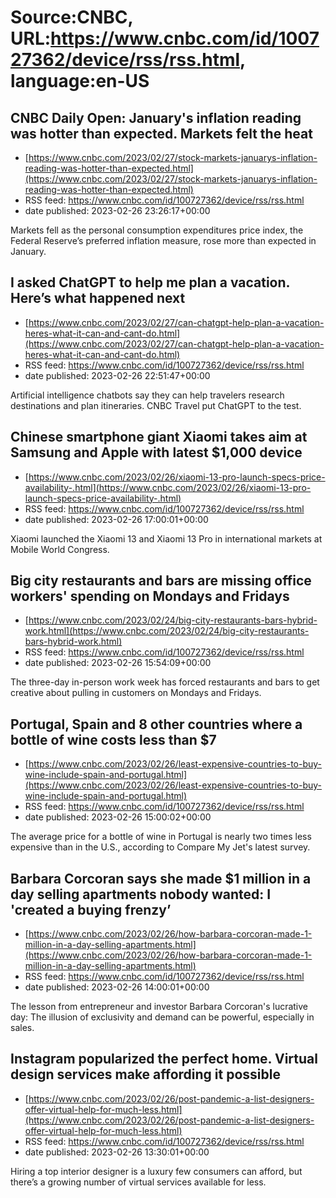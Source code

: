 # Source:CNBC, URL:https://www.cnbc.com/id/100727362/device/rss/rss.html, language:en-US

## CNBC Daily Open: January's inflation reading was hotter than expected. Markets felt the heat
 - [https://www.cnbc.com/2023/02/27/stock-markets-januarys-inflation-reading-was-hotter-than-expected.html](https://www.cnbc.com/2023/02/27/stock-markets-januarys-inflation-reading-was-hotter-than-expected.html)
 - RSS feed: https://www.cnbc.com/id/100727362/device/rss/rss.html
 - date published: 2023-02-26 23:26:17+00:00

Markets fell as the personal consumption expenditures price index, the Federal Reserve’s preferred inflation measure, rose more than expected in January.

## I asked ChatGPT to help me plan a vacation. Here’s what happened next
 - [https://www.cnbc.com/2023/02/27/can-chatgpt-help-plan-a-vacation-heres-what-it-can-and-cant-do.html](https://www.cnbc.com/2023/02/27/can-chatgpt-help-plan-a-vacation-heres-what-it-can-and-cant-do.html)
 - RSS feed: https://www.cnbc.com/id/100727362/device/rss/rss.html
 - date published: 2023-02-26 22:51:47+00:00

Artificial intelligence chatbots say they can help travelers research destinations and plan itineraries. CNBC Travel put ChatGPT to the test.

## Chinese smartphone giant Xiaomi takes aim at Samsung and Apple with latest $1,000 device
 - [https://www.cnbc.com/2023/02/26/xiaomi-13-pro-launch-specs-price-availability-.html](https://www.cnbc.com/2023/02/26/xiaomi-13-pro-launch-specs-price-availability-.html)
 - RSS feed: https://www.cnbc.com/id/100727362/device/rss/rss.html
 - date published: 2023-02-26 17:00:01+00:00

Xiaomi launched the Xiaomi 13 and Xiaomi 13 Pro in international markets at Mobile World Congress.

## Big city restaurants and bars are missing office workers' spending on Mondays and Fridays
 - [https://www.cnbc.com/2023/02/24/big-city-restaurants-bars-hybrid-work.html](https://www.cnbc.com/2023/02/24/big-city-restaurants-bars-hybrid-work.html)
 - RSS feed: https://www.cnbc.com/id/100727362/device/rss/rss.html
 - date published: 2023-02-26 15:54:09+00:00

The three-day in-person work week has forced restaurants and bars to get creative about pulling in customers on Mondays and Fridays.

## Portugal, Spain and 8 other countries where a bottle of wine costs less than $7
 - [https://www.cnbc.com/2023/02/26/least-expensive-countries-to-buy-wine-include-spain-and-portugal.html](https://www.cnbc.com/2023/02/26/least-expensive-countries-to-buy-wine-include-spain-and-portugal.html)
 - RSS feed: https://www.cnbc.com/id/100727362/device/rss/rss.html
 - date published: 2023-02-26 15:00:02+00:00

The average price for a bottle of wine in Portugal is nearly two times less expensive than in the U.S., according to Compare My Jet's latest survey.

## Barbara Corcoran says she made $1 million in a day selling apartments nobody wanted: I 'created a buying frenzy’
 - [https://www.cnbc.com/2023/02/26/how-barbara-corcoran-made-1-million-in-a-day-selling-apartments.html](https://www.cnbc.com/2023/02/26/how-barbara-corcoran-made-1-million-in-a-day-selling-apartments.html)
 - RSS feed: https://www.cnbc.com/id/100727362/device/rss/rss.html
 - date published: 2023-02-26 14:00:01+00:00

The lesson from entrepreneur and investor Barbara Corcoran's lucrative day: The illusion of exclusivity and demand can be powerful, especially in sales.

## Instagram popularized the perfect home. Virtual design services make affording it possible
 - [https://www.cnbc.com/2023/02/26/post-pandemic-a-list-designers-offer-virtual-help-for-much-less.html](https://www.cnbc.com/2023/02/26/post-pandemic-a-list-designers-offer-virtual-help-for-much-less.html)
 - RSS feed: https://www.cnbc.com/id/100727362/device/rss/rss.html
 - date published: 2023-02-26 13:30:01+00:00

Hiring a top interior designer is a luxury few consumers can afford, but there’s a growing number of virtual services available for less.

